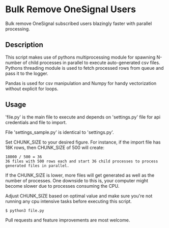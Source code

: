 # Bulk Remove OneSignal Users
Bulk remove OneSignal subscribed users blazingly faster with parallel processing.

## Description
This script makes use of pythons multiprocessing module for spawning N-number of child processes in parallel to execute auto-generated csv files.
Pythons threading module is used to fetch processed rows from queue and pass it to the logger.

Pandas is used for csv manipulation and Numpy for handy vectorization without explicit for loops.

## Usage
'file.py' is the main file to execute and depends on 'settings.py' file for api credentials and file to import.

File 'settings_sample.py' is identical to 'settings.py'.

Set CHUNK_SIZE to your desired figure. For instance, if the import file has 18K rows, then CHUNK_SIZE of 500 will create:
```
18000 / 500 = 36
36 files with 500 rows each and start 36 child processes to process generated files in parallel.
```

If the CHUNK_SIZE is lower, more files will get generated as well as the number of processes.
One downside to this is, your computer might become slower due to processes consuming the CPU.

Adjust CHUNK_SIZE based on optimal value and make sure you're not running any cpu intensive tasks before executing this script.

```
$ python3 file.py
```


Pull requests and feature improvements are most welcome.
